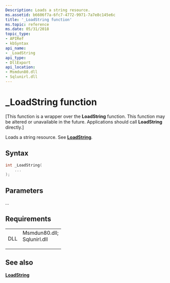 ```yaml
---
Description: Loads a string resource.
ms.assetid: b6606f7a-6fc7-4772-9971-7a7e8c145e6c
title: '_LoadString function'
ms.topic: reference
ms.date: 05/31/2018
topic_type: 
- APIRef
- kbSyntax
api_name: 
- _LoadString
api_type: 
- DllExport
api_location: 
- Msmdun80.dll
- Sqlunirl.dll
---
```


# \_LoadString function

\[This function is a wrapper over the **LoadString** function. This function may be altered or unavailable in the future. Applications should call **LoadString** directly.\]

Loads a string resource. See [**LoadString**](/windows/win32/api/winuser/nf-winuser-loadstringa).

## Syntax


```C++
int _LoadString(
    ...
);
```



## Parameters

<dl> <dt>

*...* 
</dt> <dd></dd> </dl>

## Requirements



|                |                                                                                                                                                             |
|----------------|-------------------------------------------------------------------------------------------------------------------------------------------------------------|
| DLL<br/> | <dl> <dt>Msmdun80.dll; </dt> <dt>Sqlunirl.dll</dt> </dl> |



## See also

<dl> <dt>

[**LoadString**](/windows/win32/api/winuser/nf-winuser-loadstringa)
</dt> </dl>

 

 